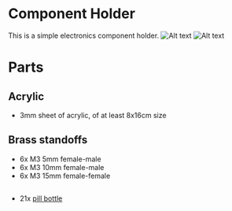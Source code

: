 # Component Holder
This is a simple electronics component holder.
![Alt text](/../media/v1_01.jpg?raw=true "v1")
![Alt text](/../media/prototype_2mm.jpg?raw=true "2mm acrylic prototype")


# Parts
## Acrylic
 * 3mm sheet of acrylic, of at least 8x16cm size

## Brass standoffs
 * 6x M3 5mm  female-male
 * 6x M3 10mm female-male
 * 6x M3 15mm female-female
##
 * 21x [pill bottle](https://www.aliexpress.com/item/7-Pieces-Lot-3ML-Portable-Plastic-Pill-Bottle-Medicine-Case-For-Healthy-Care-Empty-Pill-Holders/32677858742.html)
